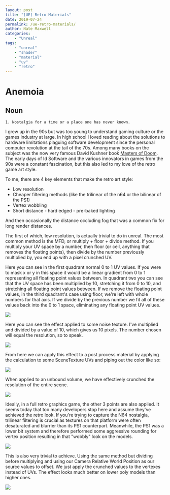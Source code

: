 ```yaml
---
layout: post
title: "[UE] Retro Materials"
date: 2019-07-24
permalink: /ue-retro-materials/
author: Nate Maxwell
categories:
    - "Unreal"
tags:
    - "unreal"
    - "shader"
    - "material"
    - "uv"
    - "retro"
---
```


# Anemoia

## Noun
    1. Nostalgia for a time or a place one has never known.

I grew up in the 90s but was too young to understand gaming culture or the
games industry at large. In high school I loved reading about the solutions to
hardware limitations plaguing software development since the personal computer
revolution at the tail of the 70s. Among many books on the subject was the now
very famous David Kushner book [Masters of Doom](https://www.amazon.com/Masters-Doom-Created-Transformed-Culture/dp/0812972155/ref=sr_1_1?crid=3QE03KQGDQML6&dib=eyJ2IjoiMSJ9.w6g7hd0-kCe6oZR6ldX0wYv9yIObRa4ZuBrG4Cvy3k_rJCPGGjeOB9FQAZPXJUmIAl5vyh-s2sJN9KNCHfXYm0YhKg4SYiY_fWFUkgaNa-lqCYaQizyYV3bq53Xx-QGJ-vNL8eqDbW5GZhAUUW-z0jH3ajnl5VO19wZvXQ1Rn4IJwvJ7Q7isVVtnpYwEnU0-NowLdiKz86TcLZcQbazyB9eaj2RIca6LEjKOD-F8JGg.Q23NKO2ILnBbvtQkU8w9VUlB13z0t4Nk8c8nmOyNp7o&dib_tag=se&keywords=masters+of+doom&qid=1755262587&sprefix=masters+of+do%2Caps%2C227&sr=8-1).
The early days of Id Software and the various innovators in games from the 90s
were a constant fascination, but this also led to my love of the retro game art
style.

To me, there are 4 key elements that make the retro art style:
* Low resolution
* Cheaper filtering methods (like the trilinear of the n64 or the bilinear of the PS1)
* Vertex wobbling
* Short distance - hard edged - pre-baked lighting

And then occasionally the distance occluding fog that was a common fix for long
render distances.

The first of which, low resolution, is actually trivial to do in unreal. The
most common method is the MFD, or multiply + floor + divide method. If you
multiply your UV space by a number, then floor (or ceil, anything that removes
the floating points), then divide by the number previously multiplied by, you
end up with a pixel crunched UV.

Here you can see in the first quadrant normal 0 to 1 UV values. If you were to
mask x or y in this space it would be a linear gradient from 0 to 1 representing
all floating point values between. In quadrant two you can see that the UV
space has been multiplied by 10, stretching it from 0 to 10, and stretching all
floating point values between. If we remove the floating point values, in the
third quadrant's case using floor, we're left with whole numbers for that axis.
If we divide by the previous number we fit all of these values back into the 0 
to 1 space, eliminating any floating point UV values.

<img src="https://i.imgur.com/mM88rGZ.png">

Here you can see the effect applied to some noise texture. I've multiplied and
divided by a value of 10, which gives us 10 pixels. The number chosen will
equal the resolution, so to speak.

<img src="https://i.imgur.com/RlOEbkX.png">

From here we can apply this effect to a post process material by applying the
calculation to some SceneTexture UVs and piping out the color like so:

<img src="https://i.imgur.com/O3NwOIx.png">

When applied to an unbound volume, we have effectively crunched the resolution
of the entire scene.

<img src="https://i.imgur.com/zES9kt5.png">

Ideally, in a full retro graphics game, the other 3 points are also applied. It
seems today that too many developers stop here and assume they've achieved the
retro look. If you're trying to capture the N64 nostalgia, trilinear filtering
is crucial as textures on that platform were often desaturated and blurrier
than its PS1 counterpart. Meanwhile, the PS1 was a lower bit system and therefore
performed some aggressive rounding for vertex position resulting in that "wobbly"
look on the models.

<img src="https://i.imgur.com/qJYuexV.gif">

This is also very trivial to achieve. Using the same method but dividing
before multiplying and using our Camera Relative World Position as our source
values to offset. We just apply the crunched values to the vertexes instead of
UVs. The effect looks much better on lower poly models than higher ones.

<img src="https://i.imgur.com/JLVKKLH.png">
